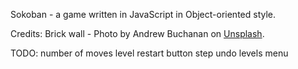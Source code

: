 Sokoban - a game written in JavaScript in Object-oriented style.

Credits:
Brick wall - Photo by Andrew Buchanan on [Unsplash](https://unsplash.com/photos/E5OEZWgFOtU).

TODO:
number of moves
level
restart button
step
undo
levels menu
